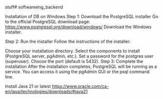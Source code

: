 stuff# softwareeng_backend


Installation of DB on Windows
Step 1: Download the PostgreSQL installer
Go to the official PostgreSQL download page:
https://www.postgresql.org/download/windows/
Download the Windows installer.

Step 2: Run the installer
Follow the instructions of the installer:

Choose your installation directory.
Select the components to install (PostgreSQL server, pgAdmin, etc.).
Set a password for the postgres user (superuser).
Choose the port (default is 5432).
Step 3: Complete the installation
After the installation completes, PostgreSQL will be running as a service. You can access it using the pgAdmin GUI or the psql command line.

Install Java 21 or latest
https://www.oracle.com/ca-en/java/technologies/downloads/#java21
